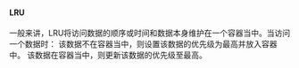 #### LRU

一般来讲，LRU将访问数据的顺序或时间和数据本身维护在一个容器当中。当访问一个数据时：
该数据不在容器当中，则设置该数据的优先级为最高并放入容器中。
该数据在容器当中，则更新该数据的优先级至最高。
